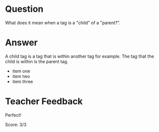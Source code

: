 # Question
What does it mean when a tag is a "child" of a "parent?".

# Answer
A child tag is a tag that is within another tag for example. The tag that the child is within is the parent tag.


<ul>
  <li>item one</li>
  <li>item two</li>
  <li>item three</li>
</ul>

# Teacher Feedback

Perfect!

Score: 3/3